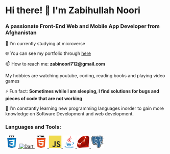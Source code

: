 <h1 align="left">Hi there! 👋 I'm Zabihullah Noori</h1>
<h3 align="left">A passionate Front-End Web and Mobile App Developer from Afghanistan</h3>
<div align="left">
  <p> 🌱 I’m currently studying at microverse</p>
  <p> 🌐 You can see my portfolio through <a href="https://zabihullahnooriwardak.github.io/Zabih-portfolio/" target="_blank">here</a></p>
  <p> 📫 How to reach me: <strong>zabinoori712@gmail.com</strong></p>
  <p> My hobbies are watching youtube, coding, reading books and playing video games</p>
  <p> ⚡ Fun fact: <strong>Sometimes while I am sleeping, I find solutions for bugs and pieces of code that are not working</strong></p>
  <p> 🌱 I’m constantly learning new programming languages inorder to gain more knowledge on Software Development and web development.</p>
</div>
<h3 align="left">Languages and Tools:</h3>
<p align="left"> 
  <a href="https://www.w3schools.com/css/" target="_blank" rel="noreferrer"> 
    <img src="https://raw.githubusercontent.com/devicons/devicon/master/icons/css3/css3-original-wordmark.svg" alt="CSS3" width="40" height="40" />
  </a> 
  <a href="https://dart.dev" target="_blank" rel="noreferrer"> 
    <img src="https://www.vectorlogo.zone/logos/dartlang/dartlang-icon.svg" alt="Dart" width="40" height="40" />
  </a> 
  <a href="https://www.w3.org/html/" target="_blank" rel="noreferrer"> 
    <img src="https://raw.githubusercontent.com/devicons/devicon/master/icons/html5/html5-original-wordmark.svg" alt="HTML5" width="40" height="40" />
  </a> 
  <a href="https://developer.mozilla.org/en-US/docs/Web/JavaScript" target="_blank" rel="noreferrer"> 
    <img src="https://raw.githubusercontent.com/devicons/devicon/master/icons/javascript/javascript-original.svg" alt="JavaScript" width="40" height="40" />
  </a> 
  <a href="https://www.java.com" target="_blank" rel="noreferrer"> 
    <img src="https://raw.githubusercontent.com/devicons/devicon/master/icons/java/java-original.svg" alt="Java" width="40" height="40" />
  </a>
  <a href="https://www.ruby-lang.org" target="_blank" rel="noreferrer"> 
    <img src="https://raw.githubusercontent.com/devicons/devicon/master/icons/ruby/ruby-original.svg" alt="Ruby" width="40" height="40" />
  </a>
  <a href="https://www.postgresql.org" target="_blank" rel="noreferrer"> 
    <img src="https://raw.githubusercontent.com/devicons/devicon/master/icons/postgresql/postgresql-original.svg" alt="PostgreSQL" width="40" height="40" />
  </a>
</p>
